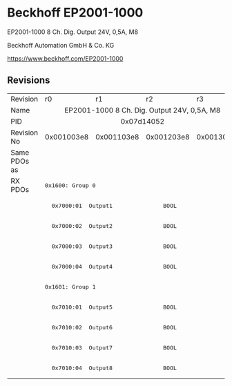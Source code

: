 # Beckhoff EP2001-1000

EP2001-1000 8 Ch. Dig. Output 24V, 0,5A, M8

Beckhoff Automation GmbH & Co. KG

https://www.beckhoff.com/EP2001-1000

## Revisions
<table>
<tr >
<td>Revision</td>
<td><div class="foo">r0</div></td>
<td><div class="foo">r1</div></td>
<td><div class="foo">r2</div></td>
<td><div class="foo">r3</div></td>
</tr>
<tr >
<td>Name</td>
<td colspan=4 align="center"><div class="foo">EP2001-1000 8 Ch. Dig. Output 24V, 0,5A, M8</div></td>
</tr>
<tr >
<td>PID</td>
<td colspan=4 align="center"><div class="foo">0x07d14052</div></td>
</tr>
<tr >
<td>Revision No</td>
<td>0x001003e8</td>
<td>0x001103e8</td>
<td>0x001203e8</td>
<td>0x001303e8</td>
</tr>
<tr >
<td>Same PDOs as</td>
<td colspan=4 align="center"></td>
</tr>
<tr class="rxpdo pdosection">
<td rowspan=10 valign=top>RX PDOs</td>
<td colspan=4 align="left"><pre>0x1600: Group 0</pre></td>
<td></td>
</tr>
<tr class="rxpdo">
<td colspan=4 align="left"><pre>  0x7000:01  Output1               BOOL</pre></td>
</tr>
<tr class="rxpdo">
<td colspan=4 align="left"><pre>  0x7000:02  Output2               BOOL</pre></td>
</tr>
<tr class="rxpdo">
<td colspan=4 align="left"><pre>  0x7000:03  Output3               BOOL</pre></td>
</tr>
<tr class="rxpdo">
<td colspan=4 align="left"><pre>  0x7000:04  Output4               BOOL</pre></td>
</tr>
<tr class="rxpdo pdosection">
<td colspan=4 align="left"><pre>0x1601: Group 1</pre></td>
</tr>
<tr class="rxpdo">
<td colspan=4 align="left"><pre>  0x7010:01  Output5               BOOL</pre></td>
</tr>
<tr class="rxpdo">
<td colspan=4 align="left"><pre>  0x7010:02  Output6               BOOL</pre></td>
</tr>
<tr class="rxpdo">
<td colspan=4 align="left"><pre>  0x7010:03  Output7               BOOL</pre></td>
</tr>
<tr class="rxpdo">
<td colspan=4 align="left"><pre>  0x7010:04  Output8               BOOL</pre></td>
</tr>
</table>
